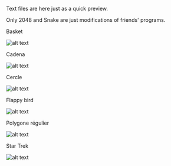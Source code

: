 Text files are here just as a quick preview.

Only 2048 and Snake are just modifications of friends' programs.

Basket

![alt text](https://raw.githubusercontent.com/Benjamin-Loison/BASIC-calculator-algorithms/master/Casio/BASKET/BASKET.jpg)

Cadena

![alt text](https://raw.githubusercontent.com/Benjamin-Loison/BASIC-calculator-algorithms/master/Casio/CADENA/CADENA.jpg)

Cercle

![alt text](https://raw.githubusercontent.com/Benjamin-Loison/BASIC-calculator-algorithms/master/Casio/CIRCLE/CIRCLE.jpg)

Flappy bird

![alt text](https://raw.githubusercontent.com/Benjamin-Loison/BASIC-calculator-algorithms/master/Casio/FLAPPY/FLAPPY.jpg)

Polygone régulier

![alt text](https://raw.githubusercontent.com/Benjamin-Loison/BASIC-calculator-algorithms/master/Casio/POLYREG/POLYREG.jpg)

Star Trek

![alt text](https://raw.githubusercontent.com/Benjamin-Loison/BASIC-calculator-algorithms/master/Casio/STARTREK/STARTREK.jpg)

